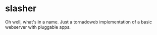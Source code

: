 slasher
=======

Oh well, what's in a name. Just a tornadoweb implementation of a basic webserver with pluggable apps.